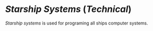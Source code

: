 # *Starship Systems* (*Technical*)

*Starship systems* is used for programing all ships computer systems.
